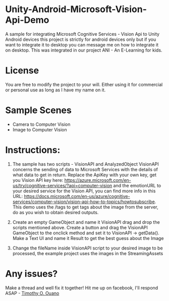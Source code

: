 # Unity-Android-Microsoft-Vision-Api-Demo
A sample for integrating Microsoft Cognitive Services - Vision Api to Unity Android devices this project is strictly for android devices only but if you want to integrate it to desktop you can message me on how to integrate it on desktop. This was integrated in our project ANI - An E-Learning for kids.

# License
You are free to modify the project to your will. Either using it for commercial or personal use as long as I have my name on it.

# Sample Scenes
- Camera to Computer Vision
- Image to Computer Vision

# Instructions:
1. The sample has two scripts - VisionAPI and AnalyzedObject
VisionAPI concerns the sending of data to Microsoft Services with the details of what data to get in return.
Replace the ApiKey with your own key, get you Vision API key here:
https://azure.microsoft.com/en-us/try/cognitive-services/?api=computer-vision
and the emotionURL to your desired service for the Vision API, you can find more info in this URL: https://docs.microsoft.com/en-us/azure/cognitive-services/computer-vision/vision-api-how-to-topics/howtosubscribe. This demo uses the /tags to get tags about the image from the server, do as you wish to obtain desired outputs.

2. Create an empty GameObject and name it VisionAPI drag and drop the scripts mentioned above. Create a button and drag the VisionAPI GameObject to the onclick method and set it to VisionAPI -> getData(). Make a Text UI and name it Result to get the best guess about the Image

3. Change the fileName inside VisionAPI script to your desired image to be processed, the example project uses the images in the StreamingAssets

# Any issues?
Make a thread and well fix it together! Hit me up on facebook, I'll respond ASAP - [Timothy O. Ouano ](https://www.facebook.com/TrashTalkTim)

